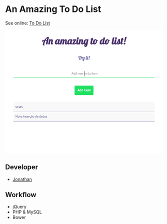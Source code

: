 # An Amazing To Do List

See online: [To Do List](http://jonathanlima.com.br/todolist/)

![App layout](layout.png)

## Developer

- [Jonathan](https://github.com/jonathanslima/)

## Workflow

- jQuery
- PHP & MySQL
- Bower
